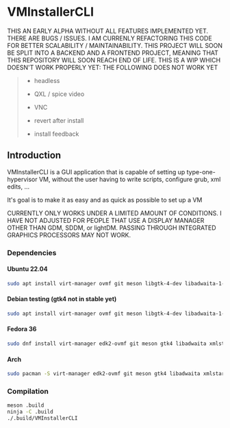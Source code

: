 # VMInstallerCLI

THIS AN EARLY ALPHA WITHOUT ALL FEATURES IMPLEMENTED YET. THERE ARE BUGS / ISSUES. I AM CURRENLY REFACTORING THIS CODE FOR BETTER SCALABILITY / MAINTAINABILITY. THIS PROJECT WILL SOON BE SPLIT INTO A BACKEND AND A FRONTEND PROJECT, MEANING THAT THIS REPOSITORY WILL SOON REACH END OF LIFE. THIS IS A WIP WHICH DOESN'T WORK PROPERLY YET: THE FOLLOWING DOES NOT WORK YET

> - headless
> 
> - QXL / spice video
> 
> - VNC
> 
> - revert after install
> 
> - install feedback

## Introduction

VMInstallerCLI is a GUI application that is capable of setting up type-one-hypervisor VM, without the user having to write scripts, configure grub, xml edits, ...

It's goal is to make it as easy and as quick as possible to set up a VM

CURRENTLY ONLY WORKS UNDER A LIMITED AMOUNT OF CONDITIONS. I HAVE NOT ADJUSTED FOR PEOPLE THAT USE A DISPLAY MANAGER OTHER THAN GDM, SDDM, or lightDM. PASSING THROUGH INTEGRATED GRAPHICS PROCESSORS MAY NOT WORK.

### Dependencies

#### Ubuntu 22.04

```bash
sudo apt install virt-manager ovmf git meson libgtk-4-dev libadwaita-1-dev xmlstarlet qemu swtpm
```

#### Debian testing (gtk4 not in stable yet)

```bash
sudo apt install virt-manager ovmf git meson libgtk-4-dev libadwaita-1-dev xmlstarlet qemu-kvm qemu-efi swtpm
```

#### Fedora 36

```bash
sudo dnf install virt-manager edk2-ovmf git meson gtk4 libadwaita xmlstarlet qemu qemu-kvm qemu-common swtpm
```

#### Arch

```bash
sudo pacman -S virt-manager edk2-ovmf git meson gtk4 libadwaita xmlstarlet qemu-full swtpm
```

### Compilation

```bash
meson .build
ninja -C .build
./.build/VMInstallerCLI
```
